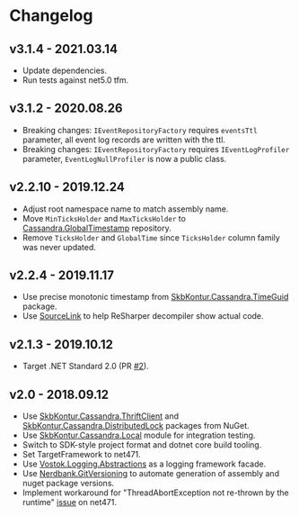 # Changelog

## v3.1.4 - 2021.03.14
- Update dependencies.
- Run tests against net5.0 tfm.

## v3.1.2 - 2020.08.26
- Breaking changes: `IEventRepositoryFactory` requires `eventsTtl` parameter, all event log records are written with the ttl.
- Breaking changes: `IEventRepositoryFactory` requires `IEventLogProfiler` parameter, `EventLogNullProfiler` is now a public class.

## v2.2.10 - 2019.12.24
- Adjust root namespace name to match assembly name.
- Move `MinTicksHolder` and `MaxTicksHolder` to [Cassandra.GlobalTimestamp](https://github.com/skbkontur/cassandra-global-timestamp) repository.
- Remove `TicksHolder` and `GlobalTime` since `TicksHolder` column family was never updated.

## v2.2.4 - 2019.11.17
- Use precise monotonic timestamp from [SkbKontur.Cassandra.TimeGuid](https://github.com/skbkontur/cassandra-time-guid) package.
- Use [SourceLink](https://github.com/dotnet/sourcelink) to help ReSharper decompiler show actual code.

## v2.1.3 - 2019.10.12
- Target .NET Standard 2.0 (PR [#2](https://github.com/skbkontur/cassandra-primitives/pull/2)).

## v2.0 - 2018.09.12
- Use [SkbKontur.Cassandra.ThriftClient](https://github.com/skbkontur/cassandra-thrift-client) and
[SkbKontur.Cassandra.DistributedLock](https://github.com/skbkontur/cassandra-distributed-lock) packages from NuGet.
- Use [SkbKontur.Cassandra.Local](https://github.com/skbkontur/cassandra-local) module for integration testing.
- Switch to SDK-style project format and dotnet core build tooling.
- Set TargetFramework to net471.
- Use [Vostok.Logging.Abstractions](https://github.com/vostok/logging.abstractions) as a logging framework facade.
- Use [Nerdbank.GitVersioning](https://github.com/AArnott/Nerdbank.GitVersioning) to automate generation of assembly 
  and nuget package versions.
- Implement workaround for "ThreadAbortException not re-thrown by the runtime" 
  [issue](https://github.com/dotnet/coreclr/issues/16122) on net471.
